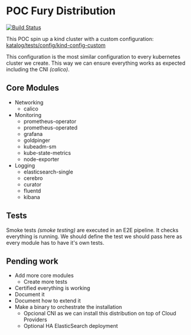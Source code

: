 # POC Fury Distribution

[![Build Status](http://ci.sighup.io/api/badges/sighupio/poc-fury-distribution/status.svg?ref=refs/heads/develop)](http://ci.sighup.io/sighupio/poc-fury-distribution)

This POC spin up a kind cluster with a custom configuration:
[katalog/tests/config/kind-config-custom](katalog/tests/config/kind-config-custom)

This configuration is the most similar configuration to every kubernetes cluster we create.
This way we can ensure everything works as expected including the CNI *(calico)*.

## Core Modules

- Networking
  - calico
- Monitoring
  - prometheus-operator
  - prometheus-operated
  - grafana
  - goldpinger
  - kubeadm-sm
  - kube-state-metrics
  - node-exporter
- Logging
  - elasticsearch-single
  - cerebro
  - curator
  - fluentd
  - kibana

## Tests

Smoke tests *(smoke testing)* are executed in an E2E pipeline. It checks everything is running.
We should define the test we should pass here as every module has to have it's own tests.

## Pending work

- Add more core modules
  - Create more tests
- Certified everything is working
- Document it
- Document how to extend it
- Make a binary to orchestrate the installation
  - Opcional CNI as we can install this distribution on top of Cloud Providers
  - Optional HA ElasticSearch deployment